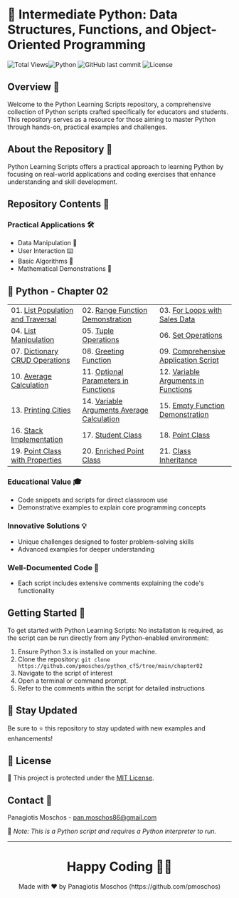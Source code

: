 # 🐍 Intermediate Python: Data Structures, Functions, and Object-Oriented Programming

![Total Views](https://views.whatilearened.today/views/github/yourusername/python-educational-scripts.svg)![Python](https://img.shields.io/badge/language-Python-blue.svg) ![GitHub last commit](https://img.shields.io/github/last-commit/yourusername/python-educational-scripts) ![License](https://img.shields.io/badge/license-MIT-green.svg)

## Overview 🌟
Welcome to the Python Learning Scripts repository, a comprehensive collection of Python scripts crafted specifically for educators and students. This repository serves as a resource for those aiming to master Python through hands-on, practical examples and challenges.

## About the Repository 📖
Python Learning Scripts offers a practical approach to learning Python by focusing on real-world applications and coding exercises that enhance understanding and skill development.

## Repository Contents 📂
### Practical Applications 🛠️
- Data Manipulation 🔢
- User Interaction ⌨️
- Basic Algorithms 🔄
- Mathematical Demonstrations 📏

## 🐍 Python - Chapter 02

<table>
  <tr>
    <td>01. <a href="https://github.com/pmoschos/python_cf5/tree/main/chapter02/01_list_populate_traverse" title="Demonstrates how to create and traverse lists in Python, an essential skill for managing collections of data.">List Population and Traversal</a></td>
    <td>02. <a href="https://github.com/pmoschos/python_cf5/tree/main/chapter02/02_range_demo" title="Shows how to use the range() function for generating sequences of numbers, a fundamental tool in loop control structures.">Range Function Demonstration</a></td>
    <td>03. <a href="https://github.com/pmoschos/python_cf5/tree/main/chapter02/03_for_sales" title="Illustrates the use of for-loops for iterating over sequences, including examples with sales data.">For Loops with Sales Data</a></td>
  </tr>
  <tr>
    <td>04. <a href="https://github.com/pmoschos/python_cf5/tree/main/chapter02/04_list_manipulation_demo" title="Covers various list operations such as adding, removing, and modifying elements, crucial for effective data handling.">List Manipulation</a></td>
    <td>05. <a href="https://github.com/pmoschos/python_cf5/tree/main/chapter02/05_tuple_operations_demo" title="Introduces tuple operations and explains their immutability, useful for understanding data structures that should not change.">Tuple Operations</a></td>
    <td>06. <a href="06_set_operations_demo" title="Focuses on set operations, highlighting the uniqueness of elements and common use cases such as membership testing.">Set Operations</a></td>
  </tr>
  <tr>
    <td>07. <a href="https://github.com/pmoschos/python_cf5/tree/main/chapter02/07_dictionary_crud_demo" title="Explores CRUD (Create, Read, Update, Delete) operations on dictionaries, a key-value store crucial for efficient data retrieval.">Dictionary CRUD Operations</a></td>
    <td>08. <a href="https://github.com/pmoschos/python_cf5/tree/main/chapter02/08_greeting_function_demo" title="Demonstrates how to define and use functions in Python, using a greeting example to illustrate basic function concepts.">Greeting Function</a></td>
    <td>09. <a href="https://github.com/pmoschos/python_cf5/tree/main/chapter02/09_module_test" title="A comprehensive example combining multiple concepts into a single application script.">Comprehensive Application Script</a></td>
  </tr>
  <tr>
    <td>10. <a href="https://github.com/pmoschos/python_cf5/tree/main/chapter02/10_average_calculation_demo" title="Calculates averages from a list of numbers, demonstrating statistical operations in Python.">Average Calculation</a></td>
    <td>11. <a href="https://github.com/pmoschos/python_cf5/tree/main/chapter02/11_optional_params_demo" title="Introduces optional parameters in function definitions, enhancing flexibility and usability of functions.">Optional Parameters in Functions</a></td>
    <td>12. <a href="https://github.com/pmoschos/python_cf5/tree/main/chapter02/12_varargs_func_demo" title="Explains the use of *args and **kwargs in functions to handle variable numbers of arguments.">Variable Arguments in Functions</a></td>
  </tr>
  <tr>
    <td>13. <a href="https://github.com/pmoschos/python_cf5/tree/main/chapter02/13_cities_printing_demo" title="Prints a list of cities using loops and conditionals, demonstrating control flow and output formatting.">Printing Cities</a></td>
    <td>14. <a href="https://github.com/pmoschos/python_cf5/tree/main/chapter02/14_varargs_avg_demo" title="Uses variable arguments to calculate the average, showcasing flexibility in function definitions.">Variable Arguments Average Calculation</a></td>
    <td>15. <a href="https://github.com/pmoschos/python_cf5/tree/main/chapter02/15_empty_func_demo" title="A simple demonstration of an empty function to illustrate function structure and placeholder use.">Empty Function Demonstration</a></td>
  </tr>
  <tr>
    <td>16. <a href="https://github.com/pmoschos/python_cf5/tree/main/chapter02/16_my_stack" title="Implements a basic stack data structure using a list, demonstrating LIFO (Last In, First Out) principles.">Stack Implementation</a></td>
    <td>17. <a href="https://github.com/pmoschos/python_cf5/tree/main/chapter02/17_student_class_demo" title="Introduces object-oriented programming by defining a Student class, encapsulating attributes and methods.">Student Class</a></td>
    <td>18. <a href="https://github.com/pmoschos/python_cf5/tree/main/chapter02/18_point_class_demo" title="Defines a Point class to represent coordinates in a 2D space, illustrating basic class creation and usage.">Point Class</a></td>
  </tr>
  <tr>
    <td>19. <a href="https://github.com/pmoschos/python_cf5/tree/main/chapter02/19_point_with_properties" title="Enhances the Point class with properties to manage attribute access, showing advanced class features.">Point Class with Properties</a></td>
    <td>20. <a href="https://github.com/pmoschos/python_cf5/tree/main/chapter02/20_enriched_point_class_demo" title="Further enriches the Point class with additional methods and attributes, providing a comprehensive example of class development.">Enriched Point Class</a></td>
    <td>21. <a href="https://github.com/pmoschos/python_cf5/tree/main/chapter02/21_inherit_class_demo" title="Demonstrates inheritance in Python by creating a subclass that extends the functionality of a base class.">Class Inheritance</a></td>
  </tr>
</table>

### Educational Value 🎓
- Code snippets and scripts for direct classroom use
- Demonstrative examples to explain core programming concepts

### Innovative Solutions 💡
- Unique challenges designed to foster problem-solving skills
- Advanced examples for deeper understanding

### Well-Documented Code 📄
- Each script includes extensive comments explaining the code's functionality

## Getting Started 🚀
To get started with Python Learning Scripts:
No installation is required, as the script can be run directly from any Python-enabled environment:
1. Ensure Python 3.x is installed on your machine.
2. Clone the repository: `git clone https://github.com/pmoschos/python_cf5/tree/main/chapter02`
3. Navigate to the script of interest
4. Open a terminal or command prompt.
5. Refer to the comments within the script for detailed instructions

## 📢 Stay Updated

Be sure to ⭐ this repository to stay updated with new examples and enhancements!

## 📄 License
🔐 This project is protected under the [MIT License](https://mit-license.org/).

## Contact 📧
Panagiotis Moschos - pan.moschos86@gmail.com

🔗 *Note: This is a Python script and requires a Python interpreter to run.*

---
<h1 align=center>Happy Coding 👨‍💻 </h1>

<p align="center">
  Made with ❤️ by Panagiotis Moschos (https://github.com/pmoschos)
</p>
